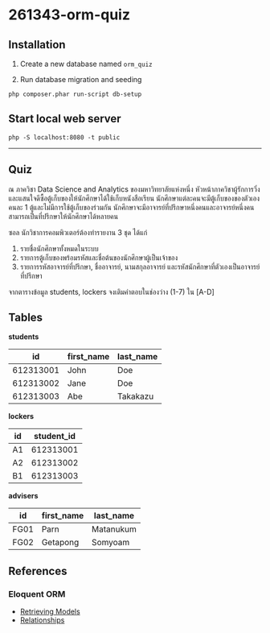 # 261343-orm-quiz

## Installation

1. Create a new database named `orm_quiz`

2. Run database migration and seeding

```
php composer.phar run-script db-setup
```

## Start local web server

```
php -S localhost:8080 -t public
```

---

## Quiz

ณ ภาควิชา Data Science and Analytics ของมหาวิทยาลัยแห่งหนึ่ง หัวหน้าภาควิชาผู้รักการวิ่งและแสนใจดีซื้อตู้เก็บของให้นักศึกษาได้ใช้เก็บหนังสือเรียน นักศึกษาแต่ละคนจะมีตู้เก็บของของตัวเองคนละ 1 ตู้และไม่มีการใช้ตู้เก็บของร่วมกัน นักศึกษาจะมีอาจารย์ที่ปรึกษาหนึ่งคนและอาจารย์หนึ่งคนสามารถเป็นที่ปรึกษาให้นักศึกษาได้หลายคน

ซอล นักวิชาการคอมพิวเตอร์ต้องทำรายงาน 3 ชุด ได้แก่ 

1. รายชื่อนักศึกษาทั้งหมดในระบบ
2. รายการตู้เก็บของพร้อมรหัสและชื่อต้นของนักศึกษาผู้เป็นเจ้าของ 
3. รายการรหัสอาจารย์ที่ปรึกษา, ชื่ออาจารย์, นามสกุลอาจารย์ และรหัสนักศึกษาที่ตัวเองเป็นอาจารย์ที่ปรึกษา

จากตารางข้อมูล students, lockers จงเติมคำตอบในช่องว่าง (1-7) ใน [A-D]

## Tables

**students**

|    id     | first_name | last_name |
|-----------|------------|-----------|
| 612313001 | John       | Doe       |
| 612313002 | Jane       | Doe       |
| 612313003 | Abe        | Takakazu  |


**lockers**

| id | student_id |
|----|------------|
| A1 | 612313001  |
| A2 | 612313002  |
| B1 | 612313003  |

**advisers**

|  id  | first_name | last_name |
|------|------------|------------
| FG01 | Parn       | Matanukum |
| FG02 | Getapong   | Somyoam   |

## References

### Eloquent ORM

* [Retrieving Models](https://laravel.com/docs/5.5/eloquent#retrieving-models)
* [Relationships](https://laravel.com/docs/5.5/eloquent-relationships)

